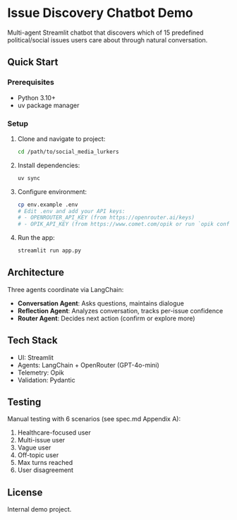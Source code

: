# Issue Discovery Chatbot Demo

Multi-agent Streamlit chatbot that discovers which of 15 predefined political/social issues users care about through natural conversation.

## Quick Start

### Prerequisites
- Python 3.10+
- uv package manager

### Setup

1. Clone and navigate to project:
   ```bash
   cd /path/to/social_media_lurkers
   ```

2. Install dependencies:
   ```bash
   uv sync
   ```

3. Configure environment:
   ```bash
   cp env.example .env
   # Edit .env and add your API keys:
   # - OPENROUTER_API_KEY (from https://openrouter.ai/keys)
   # - OPIK_API_KEY (from https://www.comet.com/opik or run `opik configure`)
   ```

4. Run the app:
   ```bash
   streamlit run app.py
   ```

## Architecture

Three agents coordinate via LangChain:
- **Conversation Agent**: Asks questions, maintains dialogue
- **Reflection Agent**: Analyzes conversation, tracks per-issue confidence
- **Router Agent**: Decides next action (confirm or explore more)

## Tech Stack

- UI: Streamlit
- Agents: LangChain + OpenRouter (GPT-4o-mini)
- Telemetry: Opik
- Validation: Pydantic

## Testing

Manual testing with 6 scenarios (see spec.md Appendix A):
1. Healthcare-focused user
2. Multi-issue user
3. Vague user
4. Off-topic user
5. Max turns reached
6. User disagreement

## License

Internal demo project.

